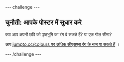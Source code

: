 --- challenge ---

## चुनौती: आपके पोस्टर में सुधार करे

क्या आप अपनी छवि को पृष्ठभूमि का रंग दे सकते हैं? या एक गोल सीमा?

आप <a href="http://jumpto.cc/colours" target="_blank">jumpto.cc/colours पर अधिक सीएसएस रंग के नाम पा सकते हैं</a> ।

--- /challenge ---